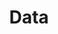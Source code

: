 ---
# This topic lives at
# https://digital.gov/topics/data

slug: "data"

# Topic Title
title: "Data"

# description — keep it short and clear
summary: ""


# Weight
weight: 2

# For more information on managing topics,
# see https://github.com/GSA/digitalgov.gov/wiki
---